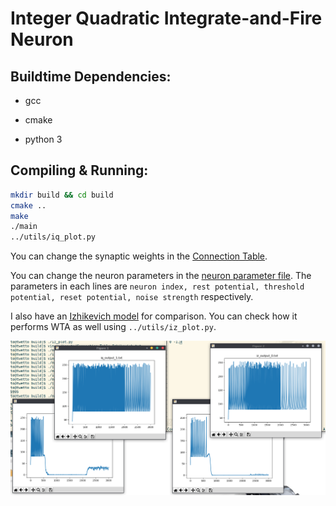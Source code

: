 # Integer Quadratic Integrate-and-Fire Neuron

## Buildtime Dependencies:

* gcc

* cmake

* python 3

## Compiling & Running:

```bash
mkdir build && cd build
cmake ..
make
./main
../utils/iq_plot.py
```

You can change the synaptic weights in the [Connection Table](inputs/Connection_Table_IQIF.txt).

You can change the neuron parameters in the [neuron parameter file](inputs/neuronParameter_IQIF.txt). The parameters in each lines are `neuron index, rest potential, threshold potential, reset potential, noise strength` respectively.

I also have an [Izhikevich model](include/iz_network.h) for comparison. You can check how it performs WTA as well using `../utils/iz_plot.py`.

![IQIF & Izhikevich performing WTA](WTA.png)

